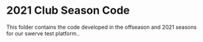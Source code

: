 # 2021 Club Season Code

This folder contains the code developed in the offseason and 2021 seasons for our swerve test platform..

